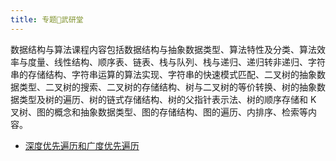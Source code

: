 ```yaml
---
title: 专题💫武研堂
---
```


数据结构与算法课程内容包括数据结构与抽象数据类型、算法特性及分类、算法效率与度量、线性结构、顺序表、链表、栈与队列、栈与递归、递归转非递归、字符串的存储结构、字符串运算的算法实现、字符串的快速模式匹配、二叉树的抽象数据类型、二叉树的搜索、二叉树的存储结构、树与二叉树的等价转换、树的抽象数据类型及树的遍历、树的链式存储结构、树的父指针表示法、树的顺序存储和 K 叉树、图的概念和抽象数据类型、图的存储结构、图的遍历、内排序、检索等内容。

- [深度优先遍历和广度优先遍历](./%E6%B7%B1%E5%BA%A6%E4%BC%98%E5%85%88%E9%81%8D%E5%8E%86%E5%92%8C%E5%B9%BF%E5%BA%A6%E4%BC%98%E5%85%88%E9%81%8D%E5%8E%86.md)
